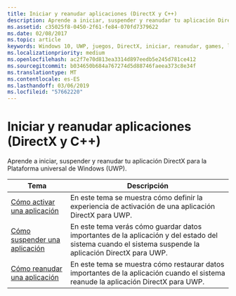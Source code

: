 ```yaml
---
title: Iniciar y reanudar aplicaciones (DirectX y C++)
description: Aprende a iniciar, suspender y reanudar tu aplicación DirectX para la Plataforma universal de Windows (UWP).
ms.assetid: c35025f8-0450-2f61-fe84-070fd7379622
ms.date: 02/08/2017
ms.topic: article
keywords: Windows 10, UWP, juegos, DirectX, iniciar, reanudar, games, launching, resuming
ms.localizationpriority: medium
ms.openlocfilehash: ac2f7e70d813ea3314d897eedb5e245d781ce412
ms.sourcegitcommit: b034650b684a767274d5d88746faeea373c8e34f
ms.translationtype: MT
ms.contentlocale: es-ES
ms.lasthandoff: 03/06/2019
ms.locfileid: "57662220"
---
```

# <a name="launching-and-resuming-apps-directx-and-c"></a>Iniciar y reanudar aplicaciones (DirectX y C++)



Aprende a iniciar, suspender y reanudar tu aplicación DirectX para la Plataforma universal de Windows (UWP).

| Tema | Descripción |
|---------------------------------------------------------------------|-----------------------------------------------------------------------------------------------------------------|
| [Cómo activar una aplicación](how-to-activate-an-app-directx-and-cpp.md) | En este tema se muestra cómo definir la experiencia de activación de una aplicación DirectX para UWP. |
| [Cómo suspender una aplicación](how-to-suspend-an-app-directx-and-cpp.md) | En este tema verás cómo guardar datos importantes de la aplicación y del estado del sistema cuando el sistema suspende la aplicación DirectX para UWP. |
| [Cómo reanudar una aplicación](how-to-resume-an-app-directx-and-cpp.md) | En este tema se muestra cómo restaurar datos importantes de la aplicación cuando el sistema reanude la aplicación DirectX para UWP. |
 

 

 





